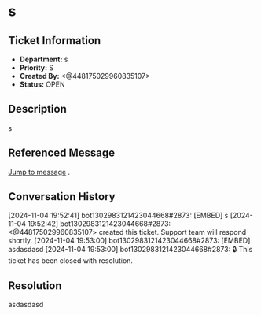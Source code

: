 # s

## Ticket Information
- **Department:** s
- **Priority:** S
- **Created By:** <@448175029960835107>
- **Status:** OPEN

## Description
s

## Referenced Message
[Jump to message](https://discord.com/channels/1302929178412187699/1303083861340852275/1303084404301631549)
.

## Conversation History
[2024-11-04 19:52:41] bot1302983121423044668#2873: [EMBED] s
[2024-11-04 19:52:42] bot1302983121423044668#2873: <@448175029960835107> created this ticket. Support team will respond shortly.
[2024-11-04 19:53:00] bot1302983121423044668#2873: [EMBED] asdasdasd
[2024-11-04 19:53:00] bot1302983121423044668#2873: 🔒 This ticket has been closed with resolution.

## Resolution
asdasdasd
